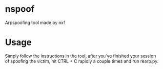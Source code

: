 # nspoof
Arpspoofing tool made by nxf

# Usage
Simply follow the instructions in the tool, after you've finished your session of spoofing the victim, hit CTRL + C rapidly a couple times and run rearp.py.
